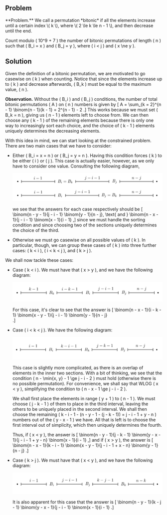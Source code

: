 ## Problem

<div class="side-box">
**Problem.** We call a permutation *bitonic* if all the elements increase until a certain index \( k \), where \( 2 \le k \le n - 1 \), and then decrease until the end.

Count modulo \( 10^9 + 7 \) the number of bitonic permutations of length \( n \) such that \( B_i = x \) and \( B_j = y \), where \( i < j \) and \( x \ne y \).
</div>

## Solution

Given the definition of a bitonic permutation, we are motivated to go casewise on \( k \) when counting. Notice that since the elements increase up to \( k \) and decrease afterwards, \( B_k \) must be equal to the maximum value, \( n \).

**Observation.** Without the \( B_i \) and \( B_j \) conditions, the number of total bitonic permutations \( A \) on \( n \) numbers is given by
\[
    A = \sum_{k = 2}^{n - 1} \binom{n - 1}{k - 1} = 2^{n - 1} - 2
.\]
This works because we must set \( B_k = n \), giving us \( n - 1 \) elements left to choose from. We can then choose any \( k - 1 \) of the remaining elements because there is only one way to increasingly sort each choice, and the choice of \( k - 1 \) elements uniquely determines the decreasing elements.

With this idea in mind, we can start looking at the constrained problem. There are two main cases that we have to consider:

- Either \( B_i = x = n \) or \( B_j = y = n \). Having this condition forces \( k \) to be either \( i \) or \( j \). This case is actually easier, however, as we only have to consider one value. Consulting the following diagram,

    <img src="/articles/codeforces-problem-1763D/figures/edgecase1.png" />

    we see that the answers for each case respectively should be
    \[
        \binom{n - y - 1}{j - i - 1} \binom{y - 1}{n - j}, \text{ and } \binom{n - x - 1}{j - i - 1} \binom{x - 1}{i - 1} 
    ,\]
    since we must handle the sorting condition and since choosing two of the sections uniquely determines the choice of the third.
- Otherwise we must go casewise on all possible values of \( k \). In particular, though, we can group these cases of \( k \) into three further cases: \( k < i \), \( i < k < j \), and \( k > j \).

We shall now tackle these cases:

- Case \( k < i \). We must have that \( x > y \), and we have the following diagram:

    <img src="/articles/codeforces-problem-1763D/figures/maincase1.png" />

    For this case, it's clear to see that the answer is
    \[
        \binom{n - x - 1}{i - k - 1} \binom{x - y - 1}{j - i - 1}  \binom{y - 1}{n - j}  
    .\]
- Case \( i < k < j \). We have the following diagram:

    <img src="/articles/codeforces-problem-1763D/figures/maincase2.png" />

    This case is slightly more complicated, as there is an overlap of elements in the inner two sections. With a bit of thinking, we see that the condition \( n - \min\{x, y\} - 1 \ge j - i - 2 \) must hold (otherwise there is no possible permutation). For convenience, we shall say that WLOG \( x < y \), simplifying the condition to \( n - x - 1 \ge j - i - 2 \).

    We shall first place the elements in range \( y + 1 \) to \( n - 1 \). We must choose \( j - k - 1 \) of them to place in the third interval, leaving the others to be uniquely placed in the second interval. We shall then choose the remaining \( k - i - 1 - (n - y - 1 - (j - k - 1)) = j - i - 1 + y - n \) numbers out of the \( y - x - 1 \) we have. All that is left is to choose the first interval out of simplicity, which then uniquely determines the fourth.

    Thus, if \( x < y \), the answer is
    \[
        \binom{n - y - 1}{j - k - 1}  \binom{y - x - 1}{j - i - 1 + y - n}  \binom{x - 1}{i - 1} 
    ,\]
    and if \( x > y \), the answer is
    \[
        \binom{n - x - 1}{k - i - 1} \binom{x - y - 1}{j - i - 1 + x - n} \binom{y - 1}{n - j} 
    .\]
- Case \( k > j \). We must have that \( x < y \), and we have the following diagram:

    <img src="/articles/codeforces-problem-1763D/figures/maincase3.png" />

    It is also apparent for this case that the answer is
    \[
        \binom{n - y - 1}{k - j - 1} \binom{y - x - 1}{j - i - 1} \binom{x - 1}{i - 1} 
    .\]
